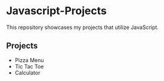 # Javascript-Projects

This repository showcases my projects that utilize JavaScript.

## Projects
<ul>
    <li>Pizza Menu</li>
    <li>Tic Tac Toe</li>
    <li>Calculator</li>
</ul>